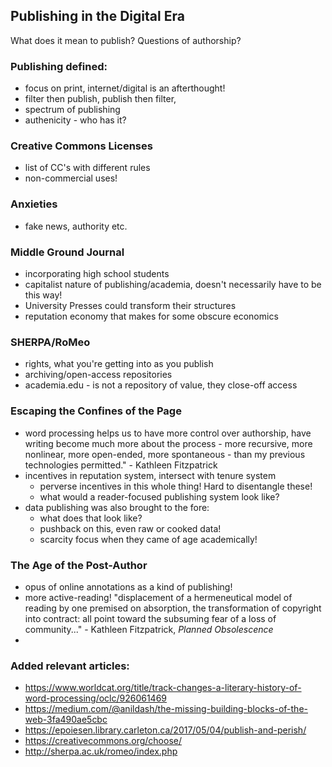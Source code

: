 ## Publishing in the Digital Era

What does it mean to publish? Questions of authorship?

### Publishing defined:
- focus on print, internet/digital is an afterthought! 
- filter then publish, publish then filter, 
- spectrum of publishing
- authenicity - who has it?

### Creative Commons Licenses 
- list of CC's with different rules
- non-commercial uses! 

### Anxieties
- fake news, authority etc. 

### Middle Ground Journal
- incorporating high school students
- capitalist nature of publishing/academia, doesn't necessarily have to be this way!
- University Presses could transform their structures 
- reputation economy that makes for some obscure economics

### SHERPA/RoMeo
- rights, what you're getting into as you publish
- archiving/open-access repositories
- academia.edu - is not a repository of value, they close-off access

### Escaping the Confines of the Page
- word processing helps us to have more control over authorship, have writing become much more about the process - more recursive, more nonlinear, more open-ended, more spontaneous - than my previous technologies permitted." - Kathleen Fitzpatrick
- incentives in reputation system, intersect with tenure system
  - perverse incentives in this whole thing! Hard to disentangle these! 
  - what would a reader-focused publishing system look like?
- data publishing was also brought to the fore:
  - what does that look like?
  - pushback on this, even raw or cooked data!
  - scarcity focus when they came of age academically! 

### The Age of the Post-Author
- opus of online annotations as a kind of publishing! 
- more active-reading! "displacement of a hermeneutical model of reading by one premised on absorption, the transformation of copyright into contract: all point toward the subsuming fear of a loss of community..." - Kathleen Fitzpatrick, *Planned Obsolescence* 
- 

### Added relevant articles:
- https://www.worldcat.org/title/track-changes-a-literary-history-of-word-processing/oclc/926061469
- https://medium.com/@anildash/the-missing-building-blocks-of-the-web-3fa490ae5cbc
- https://epoiesen.library.carleton.ca/2017/05/04/publish-and-perish/
- https://creativecommons.org/choose/
- http://sherpa.ac.uk/romeo/index.php


